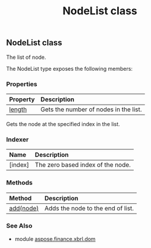 ﻿---
title: NodeList class
second_title: Aspose.Finance for Python via .NET API References
description: 
type: docs
weight: 90
url: /python-net/aspose.finance.xbrl.dom/nodelist/
is_root: false
---

## NodeList class

The list of node.



The NodeList type exposes the following members:

### Properties
| Property | Description |
| :- | :- |
| [length](/finance/python-net/aspose.finance.xbrl.dom/nodelist/length) | Gets the number of nodes in the list. |



Gets the node at the specified index in the list.
### Indexer
| Name | Description |
| :- | :- |
| [index] | The zero based index of the node. |


### Methods
| Method | Description |
| :- | :- |
| [add(node)](/finance/python-net/aspose.finance.xbrl.dom/nodelist/add/#Node) | Adds the node to the end of list. |


### See Also

* module [aspose.finance.xbrl.dom](../)

